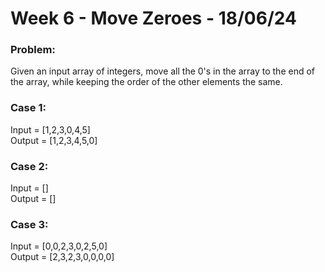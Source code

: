 # Week 6 - Move Zeroes - 18/06/24

### Problem:

Given an input array of integers, move all the 0's in the array to the end of the array, while keeping the order of the other elements the same.

### Case 1:
Input = [1,2,3,0,4,5]\
Output = [1,2,3,4,5,0]

### Case 2:
Input = []\
Output = []

### Case 3:
Input = [0,0,2,3,0,2,5,0]\
Output = [2,3,2,3,0,0,0,0]
